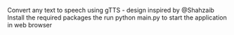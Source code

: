Convert any text to speech using gTTS - design inspired by @Shahzaib
Install the required packages the run python main.py to start the application in web browser
